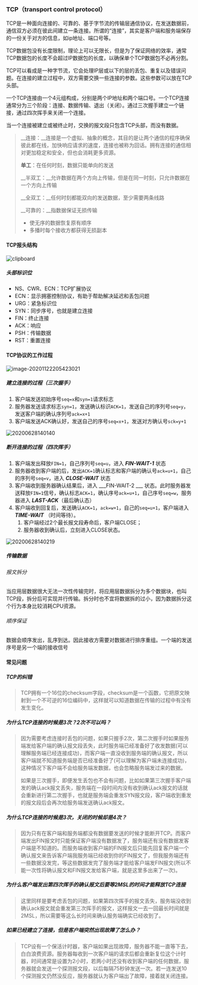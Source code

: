 ### TCP（transport control protocol）

TCP是一种面向连接的、可靠的、基于字节流的传输层通信协议，在发送数据前，通信双方必须在彼此间建立一条连接。所谓的“连接”，其实是客户端和服务端保存的一份关于对方的信息，如ip地址、端口号等。

TCP数据包没有长度限制，理论上可以无限长，但是为了保证网络的效率，通常TCP数据包的长度不会超过IP数据包的长度，以确保单个TCP数据包不必再分割。

TCP可以看成是一种字节流，它会处理IP层或以下的层的丢包、重复以及错误问题。在连接的建立过程中，双方需要交换一些连接的参数。这些参数可以放在TCP头部。

一个TCP连接由一个4元组构成，分别是两个IP地址和两个端口号。一个TCP连接通常分为三个阶段：连接、数据传输、退出（关闭）。通过三次握手建立一个链接，通过四次挥手来关闭一个连接。

当一个连接被建立或被终止时，交换的报文段只包含TCP头部，而没有数据。

> __连接：__连接是一个虚拟、抽象的概念，其目的是让两个通信的程序确保彼此都在线，加快响应请求的速度，连接也被称为回话。拥有连接的通信相对更加稳定和安全，但也会消耗更多资源。
>
> __单工__：在任何时刻，数据只能单向的发送
>
> __半双工：__允许数据在两个方向上传输，但是在同一时刻，只允许数据在一个方向上传输
>
> __全双工：__任何时刻都能双向的发送数据，至少需要两条线路
>
> __可靠的：__指数据保证无损传输
>
> - 使无序的数据恢复原有顺序
>- 多播时每个接收方都获得无损副本

#### TCP报头结构

![clipboard](https://typroa12138.oss-cn-hangzhou.aliyuncs.com/image/20200628140119.png)

##### 头部标识位

- NS、CWR、ECN：TCP扩展协议
- ECN：显示拥塞控制协议，有助于帮助解决延迟和丢包问题
- URG：紧急标识位
- SYN：同步序号，也就是建立连接
- FIN：终止连接
- ACK：响应
- PSH：传输数据
- RST：重置连接

#### TCP协议的工作过程

![image-20201122205423021](https://typroa12138.oss-cn-hangzhou.aliyuncs.com/image/2020/11/20201123203438777.png)

##### 建立连接的过程（三次握手）

1. 客户端发送初始序号`seq=x`和`syn=1`请求标志
2. 服务器发送请求标志`syn=1`，发送确认标识`ACK=1`，发送自己的序列号`seq=y`，发送客户端的确认序列号`ack=x+1`
3. 客户端发送ACK确认好，发送自己的序号`seq=x+1`，发送对方确认号`sck=y+1`

![20200628140140](https://typroa12138.oss-cn-hangzhou.aliyuncs.com/image/20200628140140.gif)

##### 断开连接的过程（四次挥手）

1. 客户端发出释放`FIN=1`，自己序列号`seq=u`，进入 ___FIN-WAIT-1___ 状态
2. 服务器收到客户端的后，发出`ACK=1`确认标志和客户端的确认号`ack=u+1`，自己的序列号`seq=v`，进入 ___CLOSE-WAIT___ 状态
3. 客户端收到服务器确认结果后，进入 ___FIN-WAIT-2 ___ 状态。此时服务器发送释放`FIN=1`信号，确认标志`ACK=1`，确认序号`ack=u+1`，自己序号`seq=w`，服务器进入 ___LAST-ACK___（最后确认态）
4. 客户端收到回复后，发送确认`ACK=1`，`ack=w+1`，自己的`seq=u+1`，客户端进入 ___TIME-WAIT___ （时间等待）。
    1. 客户端经过2个最长报文段寿命后，客户端CLOSE；
    2. 服务器收到确认后，立刻进入CLOSE状态。

![20200628140219](https://typroa12138.oss-cn-hangzhou.aliyuncs.com/image/2020/11/20201122203842911.gif)

##### 传输数据

###### 报文拆分

当应用层数据很大无法一次性传输完时，将应用层数据拆分为多个数据块，也叫TCP段，拆分后可实现并行传输。拆分时也不宜将数据拆的过小，因为数据拆分这个行为本身比较消耗CPU资源。

###### 顺序保证

数据会顺序发出，乱序到达。因此接收方需要对数据进行排序重组。一个端的发送序号是另一个端的接收信号

#### 常见问题

##### TCP的纠错

> TCP拥有一个16位的checksum字段，checksum是一个函数，它把原文映射到一个不可逆的16位编码中，这样就可以知道数据在传输的过程中有没有发生变化。

##### 为什么TCP连接的时候是3次？2次不可以吗？

> 因为需要考虑连接时丢包的问题，如果只握手2次，第二次握手时如果服务端发给客户端的确认报文段丢失，此时服务端已经准备好了收发数据(可以理解服务端已经连接成功)，而客户端一直没收到服务端的确认报文，所以客户端就不知道服务端是否已经准备好了(可以理解为客户端未连接成功)，这种情况下客户端不会给服务端发数据，也会忽略服务端发过来的数据。
>
> 如果是三次握手，即便发生丢包也不会有问题，比如如果第三次握手客户端发的确认ack报文丢失，服务端在一段时间内没有收到确认ack报文的话就会重新进行第二次握手，也就是服务端会重发SYN报文段，客户端收到重发的报文段后会再次给服务端发送确认ack报文。

##### 为什么TCP连接的时候是3次，关闭的时候却是4次？

> 因为只有在客户端和服务端都没有数据要发送的时候才能断开TCP。而客户端发出FIN报文时只能保证客户端没有数据发了，服务端还有没有数据发客户端是不知道的。而服务端收到客户端的FIN报文后只能先回复客户端一个确认报文来告诉客户端我服务端已经收到你的FIN报文了，但我服务端还有一些数据没发完，等这些数据发完了服务端才能给客户端发FIN报文(所以不能一次性将确认报文和FIN报文发给客户端，就是这里多出来了一次)。

##### 为什么客户端发出第四次挥手的确认报文后要等2MSL的时间才能释放TCP连接

> 这里同样是要考虑丢包的问题，如果第四次挥手的报文丢失，服务端没收到确认ack报文就会重发第三次挥手的报文，这样报文一去一回最长时间就是2MSL，所以需要等这么长时间来确认服务端确实已经收到了。

##### 如果已经建立了连接，但是客户端突然出现故障了怎么办？

> TCP设有一个保活计时器，客户端如果出现故障，服务器不能一直等下去，白白浪费资源。服务器每收到一次客户端的请求后都会重新复位这个计时器，时间通常是设置为2小时，若两小时还没有收到客户端的任何数据，服务器就会发送一个探测报文段，以后每隔75秒钟发送一次。若一连发送10个探测报文仍然没反应，服务器就认为客户端出了故障，接着就关闭连接。

